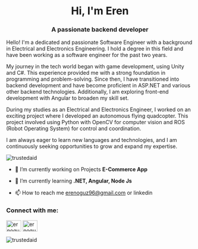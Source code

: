<h1 align="center">Hi, I'm Eren</h1>
<h3 align="center">A passionate backend developer </h3>
Hello! I'm a dedicated and passionate Software Engineer with a background in Electrical and Electronics Engineering. I hold a degree in this field and have been working as a software engineer for the past two years.

My journey in the tech world began with game development, using Unity and C#. This experience provided me with a strong foundation in programming and problem-solving. Since then, I have transitioned into backend development and have become proficient in ASP.NET and various other backend technologies. Additionally, I am exploring front-end development with Angular to broaden my skill set.

During my studies as an Electrical and Electronics Engineer, I worked on an exciting project where I developed an autonomous flying quadcopter. This project involved using Python with OpenCV for computer vision and ROS (Robot Operating System) for control and coordination.

I am always eager to learn new languages and technologies, and I am continuously seeking opportunities to grow and expand my expertise.

<p align="left"> <img src="https://komarev.com/ghpvc/?username=trustedaid&label=Profile%20views&color=0e75b6&style=flat" alt="trustedaid" /> </p>

- 🔭 I’m currently working on Projects **E-Commerce App**

- 🌱 I’m currently learning **.NET, Angular, Node Js**

- 📫 How to reach me erenoguz96@gmail.com or linkedin

<h3 align="left">Connect with me:</h3>
<p align="left">
<a href="https://linkedin.com/in/ernoguz" target="blank"><img align="center" src="https://raw.githubusercontent.com/rahuldkjain/github-profile-readme-generator/master/src/images/icons/Social/linked-in-alt.svg" alt="ernoguz" height="30" width="40" /></a>
<a href="https://twitter.com/ernoguz" target="blank"><img align="center" src="https://raw.githubusercontent.com/rahuldkjain/github-profile-readme-generator/master/src/images/icons/Social/twitter.svg" alt="ernoguz" height="30" width="40" /></a>
</p>



<p><img align="left" src="https://github-readme-stats.vercel.app/api/top-langs?username=trustedaid&show_icons=true&locale=en&layout=compact" alt="trustedaid" /></p>


